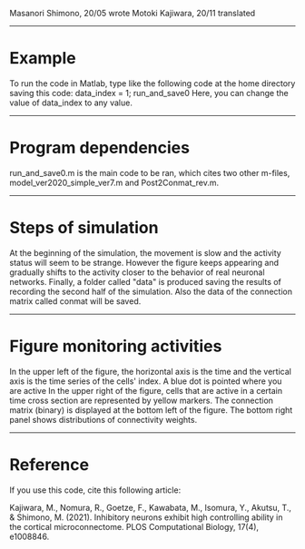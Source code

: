Masanori Shimono, 20/05  wrote
Motoki Kajiwara,  20/11  translated

 ---------------  
# Example
  To run the code in Matlab, type like the following code at the home directory saving this code:
     data_index = 1; run_and_save0
  Here, you can change the value of data_index to any value.
 
 ---------------  
 # Program dependencies
  run_and_save0.m is the main code to be ran, which cites two other m-files, model_ver2020_simple_ver7.m and Post2Conmat_rev.m.

---------------  
# Steps of simulation

   At the beginning of the simulation, the movement is slow and the activity status will seem to be strange. However the figure 
   keeps appearing and gradually shifts to the activity closer to the behavior of real neuronal networks. Finally, a folder called 
   "data" is produced saving the results of recording the second half of the simulation. Also the data of the connection matrix 
   called conmat will be saved.
  
---------------  
# Figure monitoring activities

  In the upper left of the figure, the horizontal axis is the time and the vertical axis is the time series of the cells' index. 
  A blue dot is pointed where you are active In the upper right of the figure, cells that are active in a certain time cross 
  section are represented by yellow markers. The connection matrix (binary) is displayed at the bottom left of the figure. 
  The bottom right panel shows distributions of connectivity weights.

-----------------
# Reference
   If you use this code, cite this following article: 
   
   Kajiwara, M., Nomura, R., Goetze, F., Kawabata, M., Isomura, Y., Akutsu, T., & Shimono, M. (2021). Inhibitory neurons exhibit high controlling ability in the cortical microconnectome. PLOS Computational Biology, 17(4), e1008846.
